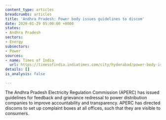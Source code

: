 ```yaml
---
content_type: articles
breadcrumbs: articles
title: 'Andhra Pradesh: Power body issues guidelines to discom'
date: 2020-01-29 05:00:00 +0000
states:
- Andhra Pradesh
sectors:
- Energy
subsectors:
- Power
sources:
- name: Times of India
  url: https://timesofindia.indiatimes.com/city/hyderabad/power-body-issues-guidelines-to-discoms/articleshow/73619703.cms
details: []
is_analysis: false

---
```

The Andhra Pradesh Electricity Regulation Commission (APERC) has issued guidelines for feedback and grievance redressal to power distribution companies to improve accountability and transparency. APERC has directed discoms to set up complaint boxes at all offices, such that they are visible to consumers.